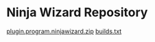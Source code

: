 # Ninja Wizard Repository

<a href="plugin.program.ninjawizard.zip">plugin.program.ninjawizard.zip</a>
<a href="builds.txt">builds.txt</a>



